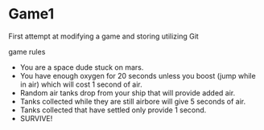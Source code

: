 # Game1
First attempt at modifying a game and storing utilizing Git

game rules 
- You are a space dude stuck on mars.
- You have enough oxygen for 20 seconds unless you boost (jump while in air) which will cost 1 second of air.
- Random air tanks drop from your ship that will provide added air.
- Tanks collected while they are still airbore will give 5 seconds of air.
- Tanks collected that have settled only provide 1 second.
- SURVIVE!

